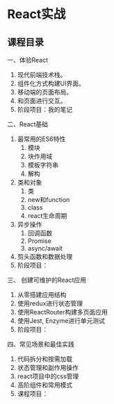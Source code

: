 # React实战


## 课程目录


一、体验React

1. 现代前端技术栈。
2. 组件化方式构建UI界面。
3. 移动端的页面布局。
4. 和页面进行交互。
5. 阶段项目：我的笔记


二、React基础

1. 最常用的ES6特性
    1. 模块
    2. 块作用域
    3. 模板字符串
    4. 解构
2. 类和对象
    1. 类
    2. new和function
    3. class
    4. react生命周期
3. 异步操作
    1. 回调函数
    2. Promise
    3. async/await
4. 剪头函数和数据处理
5. 阶段项目：


三、 创建可维护的React应用

1. 从零搭建应用结构
2. 使用redux进行状态管理
3. 使用ReactRouter构建多页面应用
4. 使用Jest, Enzyme进行单元测试
5. 阶段项目：


四、常见场景和最佳实践

1. 代码拆分和按需加载
2. 状态管理和副作用操作
3. react项目中的css管理
4. 高阶组件和常用模式
5. 课程项目：
